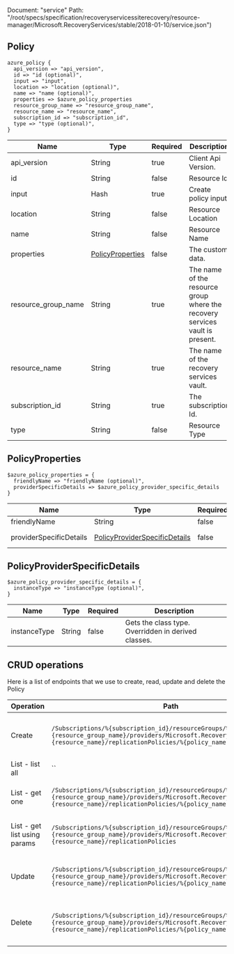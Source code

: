 Document: "service"
Path: "/root/specs/specification/recoveryservicessiterecovery/resource-manager/Microsoft.RecoveryServices/stable/2018-01-10/service.json")

## Policy

```puppet
azure_policy {
  api_version => "api_version",
  id => "id (optional)",
  input => "input",
  location => "location (optional)",
  name => "name (optional)",
  properties => $azure_policy_properties
  resource_group_name => "resource_group_name",
  resource_name => "resource_name",
  subscription_id => "subscription_id",
  type => "type (optional)",
}
```

| Name        | Type           | Required       | Description       |
| ------------- | ------------- | ------------- | ------------- |
|api_version | String | true | Client Api Version. |
|id | String | false | Resource Id |
|input | Hash | true | Create policy input |
|location | String | false | Resource Location |
|name | String | false | Resource Name |
|properties | [PolicyProperties](#policyproperties) | false | The custom data. |
|resource_group_name | String | true | The name of the resource group where the recovery services vault is present. |
|resource_name | String | true | The name of the recovery services vault. |
|subscription_id | String | true | The subscription Id. |
|type | String | false | Resource Type |
        
## PolicyProperties

```puppet
$azure_policy_properties = {
  friendlyName => "friendlyName (optional)",
  providerSpecificDetails => $azure_policy_provider_specific_details
}
```

| Name        | Type           | Required       | Description       |
| ------------- | ------------- | ------------- | ------------- |
|friendlyName | String | false | The FriendlyName. |
|providerSpecificDetails | [PolicyProviderSpecificDetails](#policyproviderspecificdetails) | false | The ReplicationChannelSetting. |
        
## PolicyProviderSpecificDetails

```puppet
$azure_policy_provider_specific_details = {
  instanceType => "instanceType (optional)",
}
```

| Name        | Type           | Required       | Description       |
| ------------- | ------------- | ------------- | ------------- |
|instanceType | String | false | Gets the class type. Overridden in derived classes. |



## CRUD operations

Here is a list of endpoints that we use to create, read, update and delete the Policy

| Operation | Path | Verb | Description | OperationID |
| ------------- | ------------- | ------------- | ------------- | ------------- |
|Create|`/Subscriptions/%{subscription_id}/resourceGroups/%{resource_group_name}/providers/Microsoft.RecoveryServices/vaults/%{resource_name}/replicationPolicies/%{policy_name}`|Put|The operation to create a replication policy|ReplicationPolicies_Create|
|List - list all|``||||
|List - get one|`/Subscriptions/%{subscription_id}/resourceGroups/%{resource_group_name}/providers/Microsoft.RecoveryServices/vaults/%{resource_name}/replicationPolicies/%{policy_name}`|Get|Gets the details of a replication policy.|ReplicationPolicies_Get|
|List - get list using params|`/Subscriptions/%{subscription_id}/resourceGroups/%{resource_group_name}/providers/Microsoft.RecoveryServices/vaults/%{resource_name}/replicationPolicies`|Get|Lists the replication policies for a vault.|ReplicationPolicies_List|
|Update|`/Subscriptions/%{subscription_id}/resourceGroups/%{resource_group_name}/providers/Microsoft.RecoveryServices/vaults/%{resource_name}/replicationPolicies/%{policy_name}`|Put|The operation to create a replication policy|ReplicationPolicies_Create|
|Delete|`/Subscriptions/%{subscription_id}/resourceGroups/%{resource_group_name}/providers/Microsoft.RecoveryServices/vaults/%{resource_name}/replicationPolicies/%{policy_name}`|Delete|The operation to delete a replication policy.|ReplicationPolicies_Delete|